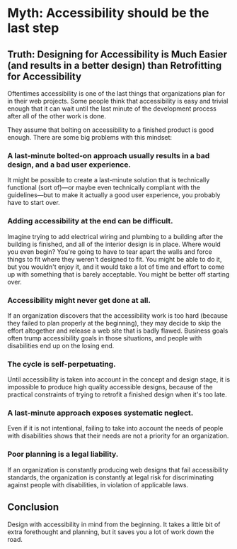 # Myth: Accessibility should be the last step

## Truth: Designing for Accessibility is Much Easier (and results in a better design) than Retrofitting for Accessibility

Oftentimes accessibility is one of the last things that organizations plan for in their web projects. Some people think that accessibility is easy and trivial enough that it can wait until the last minute of the development process after all of the other work is done.

They assume that bolting on accessibility to a finished product is good enough. There are some big problems with this mindset:

### A last-minute bolted-on approach usually results in a bad design, and a bad user experience.

It might be possible to create a last-minute solution that is technically functional (sort of)—or maybe even technically compliant with the guidelines—but to make it actually a good user experience, you probably have to start over.

### Adding accessibility at the end can be difficult. 

Imagine trying to add electrical wiring and plumbing to a building after the building is finished, and all of the interior design is in place. Where would you even begin? You're going to have to tear apart the walls and force things to fit where they weren't designed to fit. You might be able to do it, but you wouldn't enjoy it, and it would take a lot of time and effort to come up with something that is barely acceptable. You might be better off starting over.

### Accessibility might never get done at all. 

If an organization discovers that the accessibility work is too hard (because they failed to plan properly at the beginning), they may decide to skip the effort altogether and release a web site that is badly flawed. Business goals often trump accessibility goals in those situations, and people with disabilities end up on the losing end.

### The cycle is self-perpetuating.

Until accessibility is taken into account in the concept and design stage, it is impossible to produce high quality accessible designs, because of the practical constraints of trying to retrofit a finished design when it's too late.
### A last-minute approach exposes systematic neglect.

Even if it is not intentional, failing to take into account the needs of people with disabilities shows that their needs are not a priority for an organization.

### Poor planning is a legal liability.

If an organization is constantly producing web designs that fail accessibility standards, the organization is constantly at legal risk for discriminating against people with disabilities, in violation of applicable laws.

## Conclusion

Design with accessibility in mind from the beginning. It takes a little bit of extra forethought and planning, but it saves you a lot of work down the road.